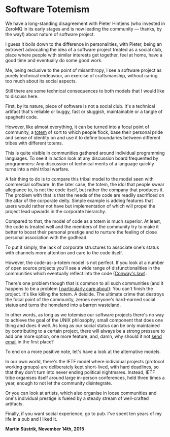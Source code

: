 # Software Totemism



We have a long-standing disagreement with Pieter Hintjens (who invested in ZeroMQ in its early stages and is now leading the community — thanks, by the way!) about nature of software project.

I guess it boils down to the difference in personalities, with Pieter, being an extrovert advocating the idea of a software project treated as a social club, place where people with similar interests get together, feel at home, have a good time and eventually do some good work.

Me, being reclusive to the point of misanthropy, I see a software project as purely technical endeavour, an exercise of craftsmanship, without caring too much about its social aspects.

Still there are some technical consequences to both models that I would like to discuss here.

First, by its nature, piece of software is not a social club. It's a technical artifact that's reliable or buggy, fast or sluggish, maintainable or a tangle of spaghetti code.

However, like almost everything, it can be turned into a focal point of community, a [totem](https://en.wikipedia.org/wiki/Totemism) of sort to which people flock, base their personal pride and sense of identity on and use it to define boundaries between different tribes with different totems.

This is quite visible in communities gathered around individual programming languages. To see it in action look at any discussion board frequented by programmers: Any discussion of technical merits of a language quickly turns into a mini tribal warfare.

A fair thing to do is to compare this tribal model to the model seen with commercial software. In the later case, the totem, the idol that people swear allegiance to, is not the code itself, but rather the company that produces it. The problem with that is that the needs of the code are readily sacrificed on the altar of the corporate deity. Simple example is adding features that users would rather not have but implementation of which will propel the project lead upwards in the corporate hierarchy.

Compared to that, the model of code as a totem is much superior. At least, the code is treated well and the members of the community try to make it better to boost their personal prestige and to nurture the feeling of close personal association with the godhead.

To put it simply, the lack of corporate structures to associate one's status with channels more attention and care to the code itself.

However, the code-as-a-totem model is not perfect. If you look at a number of open source projects you'll see a wide range of disfunctionalities in the communities which eventually reflect into the code ([Conway's law](https://en.wikipedia.org/wiki/Conway%27s_law)).

There's one problem though that is common to all such communities (and it happens to be a problem [I particularly care about](http://250bpm.com/blog:50)): You can't finish the project. It's like killing the totem. A deicide. The ultimate crime that destroys the focal point of the community, zeroes everyone's hard-earned social status and turns the homeland into a barren wasteland.

In other words, as long as we totemise our software projects there's no way to achieve the goal of the UNIX philosophy, small component that does one thing and does it well. As long as our social status can be only maintained by contributing to a certain project, there will always be a strong pressure to add one more option, one more feature, and, damn, why should it not [send email](http://www.catb.org/jargon/html/Z/Zawinskis-Law.html) in the first place?

To end on a more positive note, let's have a look at the alternative models.

In our own world, there's the IETF model where individual projects (protocol working groups) are deliberately kept short-lived, with hard deadlines, so that they don't turn into never ending political nightmares. Instead, IETF tribe organises itself around large in-person conferences, held three times a year, enough to not let the community disintegrate.

Or you can look at artists, which also organise in loose communities and one's individual prestige is fueled by a steady stream of well-crafted artifacts.

Finally, if you want social experience, go to pub. I've spent ten years of my life in a pub and I liked it.

**Martin Sústrik, November 14th, 2015**